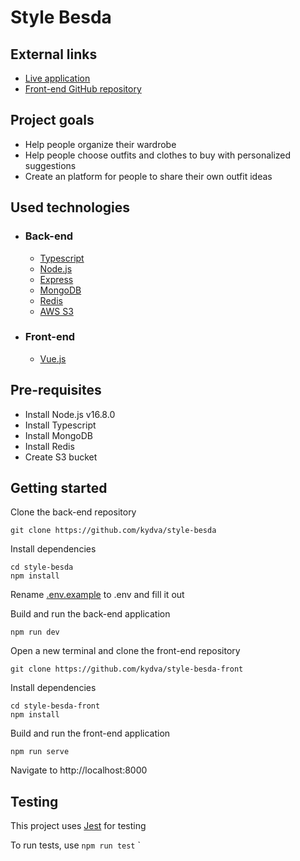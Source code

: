 # Style Besda

## External links
* [Live application](http://52.91.103.90)
* [Front-end GitHub repository](https://github.com/kydva/style-besda-front) 

## Project goals
* Help people organize their wardrobe
* Help people choose outfits and clothes to buy with personalized suggestions
* Create an platform for people to share their own outfit ideas

## Used technologies
  * ### Back-end
    - [Typescript](https://www.typescriptlang.org/)
    - [Node.js](https://nodejs.org/)
    - [Express](https://expressjs.com/)
    - [MongoDB](https://www.mongodb.com/)
    - [Redis](https://redis.io/)
    - [AWS S3](https://aws.amazon.com/s3/?nc1=h_ls)
  * ### Front-end
    - [Vue.js](https://vuejs.org/)

## Pre-requisites
  * Install Node.js v16.8.0
  * Install Typescript
  * Install MongoDB
  * Install Redis
  * Create S3 bucket
  
## Getting started
Clone the back-end repository 
```
git clone https://github.com/kydva/style-besda
```
Install dependencies  
```
cd style-besda
npm install
```
Rename [.env.example](/.env.example) to .env and fill it out

Build and run the back-end application  
```
npm run dev
```
Open a new terminal and clone the front-end repository 
```
git clone https://github.com/kydva/style-besda-front
```
Install dependencies  
```
cd style-besda-front
npm install
```
Build and run the front-end application 
```
npm run serve
```

Navigate to http://localhost:8000

## Testing

This project uses [Jest](https://jestjs.io/) for testing   

To run tests, use ```npm run test```
`








